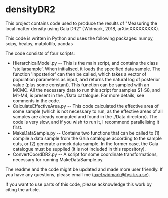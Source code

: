 # densityDR2

This project contains code used to produce the results of "Measuring the local matter density using Gaia DR2" (Widmark, 2018, arXiv:XXXXXXXXX).

This code is written in Python and uses the following packages:
numpy, scipy, healpy, matplotlib, pandas

The code consists of four scripts:

* HierarchicalModel.py -- This is the main script, and contains the class 'stellarsample'. When initialised, it loads the specified data sample. The function 'lnposterior' can then be called, which takes a vector of population parameters as input, and returns the natural log of posterior value (plus some constant). This function can be sampled with an MCMC. All the necessary data to run this script for samples S1-S8, and M1-M4, is present in the ./Data catalogue. For more details, see comments in the code.
* CalculateEffectiveArea.py -- This code calculated the effective area of some sample (which is not necessary to run, as the effective areas of all samples are already computed and found in the ./Data directory). The code is very slow, and if you wish to run it, I recommend parallelising it first.
* MakeDataSample.py -- Contains two functions that can be called to (1) compile a data sample from the Gaia catalogue according to the sample cuts, or (2) generate a mock data sample. In the former case, the Gaia catalogue must be supplied (it is not included in this repository).
* ConvertCoordDR2.py -- A script for some coordinate transformations, necessary for running MakeDataSample.py.

The readme and the code might be updated and made more user friendly. If you have any questions, please email me (axel.widmark@fysik.su.se).

If you want to use parts of this code, please acknowledge this work by citing the article.
